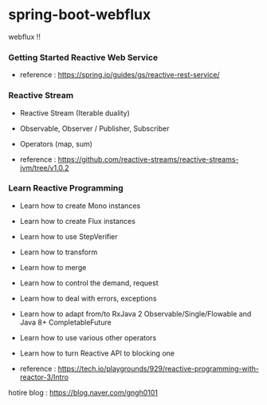 # spring-boot-webflux

webflux !! 


### Getting Started Reactive Web Service

- reference : https://spring.io/guides/gs/reactive-rest-service/


### Reactive Stream 

- Reactive Stream (Iterable duality)

- Observable, Observer / Publisher, Subscriber

- Operators (map, sum)

- reference : https://github.com/reactive-streams/reactive-streams-jvm/tree/v1.0.2

### Learn Reactive Programming

- Learn how to create Mono instances

- Learn how to create Flux instances

- Learn how to use StepVerifier

- Learn how to transform

- Learn how to merge

- Learn how to control the demand, request

- Learn how to deal with errors, exceptions

- Learn how to adapt from/to RxJava 2 Observable/Single/Flowable and Java 8+ CompletableFuture

- Learn how to use various other operators

- Learn how to turn Reactive API to blocking one

- reference : https://tech.io/playgrounds/929/reactive-programming-with-reactor-3/Intro


hotire blog : https://blog.naver.com/gngh0101

